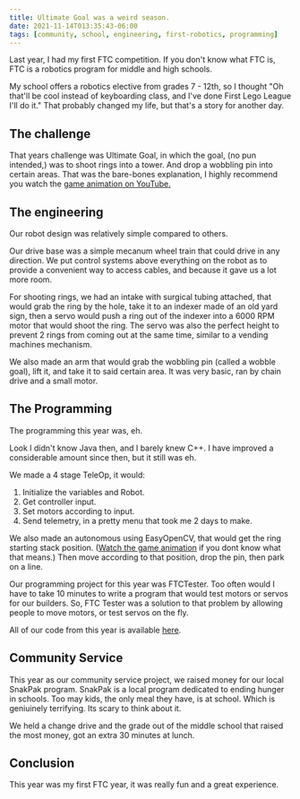 ```yaml
---
title: Ultimate Goal was a weird season.
date: 2021-11-14T013:35:43-06:00
tags: [community, school, engineering, first-robotics, programming]
---
```


Last year, I had my first FTC competition. If you don't know what FTC is, FTC is a robotics program for middle and high schools.

My school offers a robotics elective from grades 7 - 12th, so I thought "Oh that'll be cool instead of keyboarding class, and I've done First Lego League I'll do it." That probably changed my life, but that's a story for another day. 

## The challenge
That years challenge was Ultimate Goal, in which the goal, (no pun intended,) was to shoot rings into a tower. And drop a wobbling pin into certain areas. That was the bare-bones explanation, I highly recommend you watch the [game animation on YouTube.](https://www.youtube.com/watch?v=k2pgPQgHQ28) 

## The engineering
Our robot design was relatively simple compared to others. 

Our drive base was a simple mecanum wheel train that could drive in any direction. We put control systems above everything on the robot as to provide a convenient way to access cables, and because it gave us a lot more room.

For shooting rings, we had an intake with surgical tubing attached, that would grab the ring by the hole, take it to an indexer made of an old yard sign, then a servo would push a ring out of the indexer into a 6000 RPM motor that would shoot the ring. The servo was also the perfect height to prevent 2 rings from coming out at the same time, similar to a vending machines mechanism.

We also made an arm that would grab the wobbling pin (called a wobble goal), lift it, and take it to said certain area. It was very basic, ran by chain drive and a small motor.

## The Programming
The programming this year was, eh. 

Look I didn't know Java then, and I barely knew C++. I have improved a considerable amount since then, but it still was eh.

We made a 4 stage TeleOp, it would:
1. Initialize the variables and Robot.
2. Get controller input.
3. Set motors according to input.
4. Send telemetry, in a pretty menu that took me 2 days to make.

We also made an autonomous using EasyOpenCV, that would get the ring starting stack position. ([Watch the game animation](https://www.youtube.com/watch?v=k2pgPQgHQ28) if you dont know what that means.) Then move according to that position, drop the pin, then park on a line.

Our programming project for this year was FTCTester. Too often would I have to take 10 minutes to write a program that would test motors or servos for our builders. So, FTC Tester was a solution to that problem by allowing people to move motors, or test servos on the fly.

All of our code from this year is available [here](https://github.com/ftc17191/ultimate-goal).

## Community Service

This year as our community service project, we raised money for our local SnakPak program. SnakPak is a local program dedicated to ending hunger in schools. Too may kids, the only meal they have, is at school. Which is geniuinely terrifying. Its scary to think about it.

We held a change drive and the grade out of the middle school that raised the most money, got an extra 30 minutes at lunch.

## Conclusion
This year was my first FTC year, it was really fun and a great experience.

